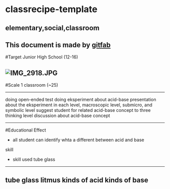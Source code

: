 # classrecipe-template
## elementary,social,classroom
This document is made by [gitfab](http://gitfab.org)
---
#Target
Junior High School (12-16)


![IMG_2918.JPG](http://1.bp.blogspot.com/_01dsYi6CBkU/S-UtkDpRw7I/AAAAAAAADdY/H9iHph6nwoc/s1600/detikpos-Hasil-UN-SMP-Puluhan-Siswa-SMPN-5-Menangis.jpg)
---
#Scale
1 classroom (~25)

---
doing open-ended test
doing eksperiment about acid-base 
presentation about the eksperiment in each level, macroscopic level, submicro, and symbolic level 
suggest student for related acid-base concept to three thinking level 
discussion about acid-base concept 


---
#Educational Effect
* all student can identify whta a different between acid and base 

skill

* skill used tube glass

---
tube glass
litmus 
kinds of acid 
kinds of base 
---

